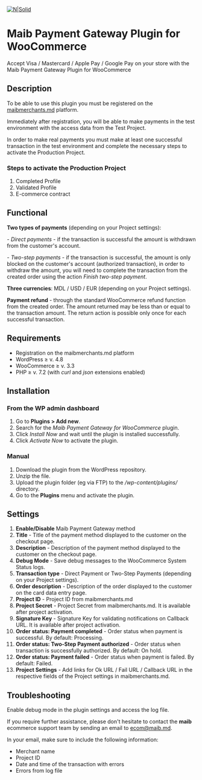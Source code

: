 [![N|Solid](https://www.maib.md/images/logo.svg)](https://www.maib.md)
#  Maib Payment Gateway Plugin for WooCommerce
Accept Visa / Mastercard / Apple Pay / Google Pay on your store with the Maib Payment Gateway Plugin for WooCommerce

## Description
To be able to use this plugin you must be registered on the [maibmerchants.md](https://maibmerchants.md) platform.

Immediately after registration, you will be able to make payments in the test environment with the access data from the Test Project.

In order to make real payments you must make at least one successful transaction in the test environment and complete the necessary steps to activate the Production Project.

### Steps to activate the Production Project
1. Completed Profile
2. Validated Profile
3. E-commerce contract 

## Functional
**Two types of payments** (depending on your Project settings):

  *- Direct payments* - if the transaction is successful the amount is withdrawn from the customer's account.

  *- Two-step payments* - if the transaction is successful, the amount is only blocked on the customer's account (authorized transaction), in order to withdraw the amount, you will need to complete the transaction from the created order using the action _Finish two-step payment_.

**Three currencies**: MDL / USD / EUR (depending on your Project settings).

**Payment refund** - through the standard WooCommerce refund function from the created order. The amount returned may be less than or equal to the transaction amount. The return action is possible only once for each successful transaction.

## Requirements
- Registration on the maibmerchants.md platform
- WordPress ≥ v. 4.8
- WooCommerce ≥ v. 3.3
- PHP ≥ v. 7.2 (with _curl_ and _json_ extensions enabled)

## Installation
### From the WP admin dashboard
1. Go to **Plugins > Add new**.
2. Search for the _Maib Payment Gateway for WooCommerce_ plugin.
3. Click _Install Now_ and wait until the plugin is installed successfully.
4. Click _Activate Now_ to activate the plugin.

### Manual
1. Download the plugin from the WordPress repository.
2. Unzip the file.
3. Upload the plugin folder (eg via FTP) to the _/wp-content/plugins/_ directory.
4. Go to the **Plugins** menu and activate the plugin.

## Settings
1. **Enable/Disable** Maib Payment Gateway method
2. **Title** - Title of the payment method displayed to the customer on the checkout page.
3. **Description** - Description of the payment method displayed to the customer on the checkout page.
4. **Debug Mode** - Save debug messages to the WooCommerce System Status logs.
5. **Transaction type** - Direct Payment or Two-Step Payments (depending on your Project settings).
6. **Order description** - Description of the order displayed to the customer on the card data entry page.
7. **Project ID** - Project ID from maibmerchants.md
8. **Project Secret** - Project Secret from maibmerchants.md. It is available after project activation.
9. **Signature Key** - Signature Key for validating notifications on Callback URL. It is available after project activation.
10. **Order status: Payment completed** -  Order status when payment is successful. By default: Processing.
11. **Order status: Two-Step Payment authorized** - Order status when transaction is successfully authorized. By default: On hold.
12. **Order status: Payment failed** - Order status when payment is failed. By default: Failed.
13. **Project Settings** - Add links for Ok URL / Fail URL / Callback URL in the respective fields of the Project settings in maibmerchants.md.  

## Troubleshooting
Enable debug mode in the plugin settings and access the log file.

If you require further assistance, please don't hesitate to contact the **maib** ecommerce support team by sending an email to ecom@maib.md. 

In your email, make sure to include the following information:
- Merchant name
- Project ID
- Date and time of the transaction with errors
- Errors from log file
